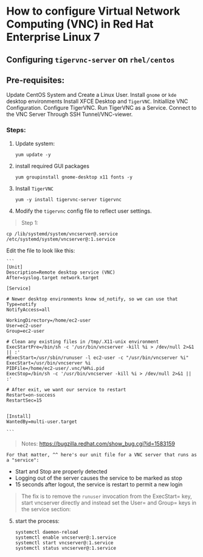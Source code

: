 # How to configure Virtual Network Computing (VNC) in Red Hat Enterprise Linux 7 

## Configuring `tigervnc-server` on `rhel/centos`

## Pre-requisites:

Update CentOS System and Create a Linux User.
Install `gnome` or `kde` desktop environments
Install XFCE Desktop and `TigerVNC`.
Initiallize VNC Configuration.
Configure TigerVNC.
Run TigerVNC as a Service.
Connect to the VNC Server Through SSH Tunnel/VNC-viewer.

### Steps:

1. Update system:

    ``` 
    yum update -y
    ```
2. install required GUI packages

    ```
    yum groupinstall gnome-desktop x11 fonts -y
    ```

3. Install `TigerVNC`

    ```
    yum -y install tigervnc-server tigervnc
    ```

4. Modify the `tigervnc` config file to reflect user settings.

> Step 1:

   `cp /lib/systemd/system/vncserver@.service /etc/systemd/system/vncserver@:1.service`

Edit the file to look like this:

    ```
    [Unit]
    Description=Remote desktop service (VNC)
    After=syslog.target network.target

    [Service]

    # Newer desktop environments know sd_notify, so we can use that
    Type=notify
    NotifyAccess=all

    WorkingDirectory=/home/ec2-user
    User=ec2-user
    Group=ec2-user

    # Clean any existing files in /tmp/.X11-unix environment
    ExecStartPre=/bin/sh -c '/usr/bin/vncserver -kill %i > /dev/null 2>&1 || :'
    #ExecStart=/usr/sbin/runuser -l ec2-user -c "/usr/bin/vncserver %i"
    ExecStart=/usr/bin/vncserver %i
    PIDFile=/home/ec2-user/.vnc/%H%i.pid
    ExecStop=/bin/sh -c '/usr/bin/vncserver -kill %i > /dev/null 2>&1 || :'

    # After exit, we want our service to restart
    Restart=on-success
    RestartSec=15


    [Install]
    WantedBy=multi-user.target

    ```
> Notes: https://bugzilla.redhat.com/show_bug.cgi?id=1583159

    For that matter, ^^ here's our unit file for a VNC server that runs as a "service":

 * Start and Stop are properly detected
 * Logging out of the server causes the service to be marked as stop
 * 15 seconds after logout, the service is restart to permit a new login

> The fix is to remove the `runuser` invocation from the ExecStart= key, start vncserver directly and instead set the User= and Group= keys in the service section:

5. start the process:

    ```
   systemctl daemon-reload
   systemctl enable vncserver@:1.service
   systemctl start vncserver@:1.service
   systemctl status vncserver@:1.service
   ```
